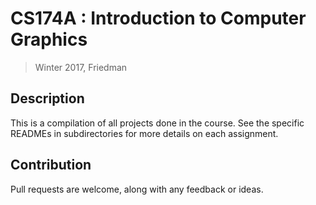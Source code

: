 # CS174A : Introduction to Computer Graphics

> Winter 2017, Friedman 

## Description 

This is a compilation of all projects done in the course. See the 
specific READMEs in subdirectories for more details on each assignment. 

## Contribution
Pull requests are welcome, along with any feedback or ideas.


